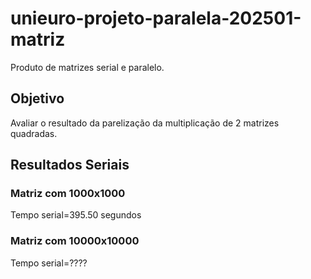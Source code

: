 # unieuro-projeto-paralela-202501-matriz
Produto de matrizes serial e paralelo.

## Objetivo

Avaliar o resultado da parelização da multiplicação de 2 matrizes quadradas.

## Resultados Seriais

### Matriz com 1000x1000
Tempo serial=395.50 segundos

### Matriz com 10000x10000
Tempo serial=????
